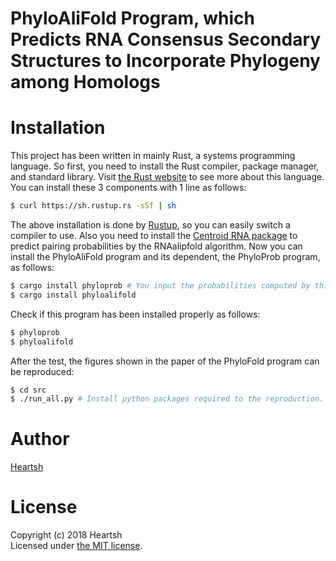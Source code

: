 # PhyloAliFold Program, which Predicts RNA Consensus Secondary Structures to Incorporate Phylogeny among Homologs 
# Installation
This project has been written in mainly Rust, a systems programming language.
So first, you need to install the Rust compiler, package manager, and standard library. 
Visit [the Rust website](https://www.rust-lang.org) to see more about this language.
You can install these 3 components with 1 line as follows:
```bash
$ curl https://sh.rustup.rs -sSf | sh
```
The above installation is done by [Rustup](https://github.com/rust-lang-nursery/rustup.rs), so you can easily switch a compiler to use. 
Also you need to install the [Centroid RNA package](https://github.com/satoken/centroid-rna-package) to predict pairing probabilities by the RNAalipfold algorithm.
Now you can install the PhyloAliFold program and its dependent, the PhyloProb program, as follows: 
```bash
$ cargo install phyloprob # You input the probabilities computed by this program to "phylofold"
$ cargo install phyloalifold
```
Check if this program has been installed properly as follows:
```bash
$ phyloprob
$ phyloalifold
```
After the test, the figures shown in the paper of the PhyloFold program can be reproduced:
```bash
$ cd src
$ ./run_all.py # Install python packages required to the reproduction. Saved figures will appear at the "../assets/images" directory.
```

# Author
[Heartsh](https://github.com/heartsh)

# License
Copyright (c) 2018 Heartsh  
Licensed under [the MIT license](http://opensource.org/licenses/MIT).
